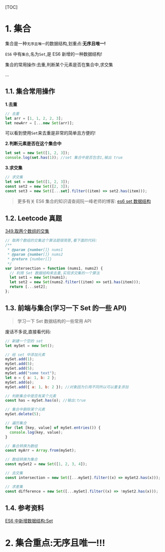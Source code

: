 [TOC]

# 1. 集合

集合是一种`无序且唯一`的数据结构,划重点:**无序且唯一!**

`ES6` 中有`集合`,名为`Set`,是 ES6 新增的一种数据结构!

集合的常用操作:去重,判断某个元素是否在集合中,求交集

...

## 1.1. 集合常用操作

**1.去重**

```javascript
// 去重
let arr = [1, 1, 2, 2, 3];
let newArr = [...new Set(arr)];
```

可以看到使用`Set`来去重是非常的简单且方便的!

**2.判断元素是否在这个集合中**

```javascript
let set = new Set([1, 2, 3]);
console.log(set.has(1)); //set 集合中是否包含1,输出 true
```

**3.求交集**

```javascript
// 求交集
let set = new Set([1, 2, 3]);
const set2 = new Set([2, 3]);
const set3 = new Set([...set].filter((item) => set2.has(item)));
```

> 更多有关 ES6 集合的知识请查阅阮一峰老师的博客:
> [es6 set 数据结构](https://es6.ruanyifeng.com/#docs/set-map)

## 1.2. Leetcode 真题

[349.取两个数组的交集](https://leetcode-cn.com/problems/intersection-of-two-arrays/)

```javascript
// 取两个数组的交集这个算法题很简答,看下面的代码:
/**
 * @param {number[]} nums1
 * @param {number[]} nums2
 * @return {number[]}
 */
var intersection = function (nums1, nums2) {
  // 利用 Set 数据结构来去重,实现求交集的一个算法
  let set1 = new Set(nums1);
  let set2 = new Set(nums2.filter((item) => set1.has(item)));
  return [...set2];
};
```

## 1.3. 前端与集合(学习一下 Set 的一些 API)

> 学习一下 Set 数据结构的一些常用 API

废话不多说,直接看代码:

```javascript
// 新建一个空的 set
let mySet = new Set();

// 给 set 中添加元素
mySet.add(1);
mySet.add(5);
mySet.add(5);
mySet.add("some text");
let o = { a: 1, b: 2 };
mySet.add(o);
mySet.add({ a: 1, b: 2 }); //对象因为引用不同所以可以重复添加

// 判断集合中是否有某个元素
const has = mySet.has(o); //输出:true

// 集合中删除某个元素
mySet.delete(5);

// 遍历集合
for (let [key, value] of mySet.entries()) {
  console.log(key, value);
}

// 集合转换为数组
const myArr = Array.from(mySet);

// 数组转换为集合
const mySet2 = new Set([1, 2, 3, 4]);

// 去交集
const intersection = new Set([...mySet].filter((x) => mySet2.has(x)));

// 求差集
const difference = new Set([...mySet].filter((x) => !mySet2.has(x)));
```

## 1.4. 参考资料

[ES6 中新增数据结构:Set](https://www.runoob.com/w3cnote/es6-map-set.html)

# 2. 集合重点:无序且唯一!!!
